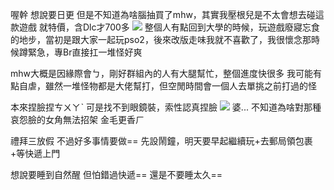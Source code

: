 喔幹
想說要日更
但是不知道為啥腦抽買了mhw，其實我壓根兒是不太會想去碰這款遊戲
就特價，含Dlc才700多
![](https://cdn.jsdelivr.net/gh/photohost/picx-images-hosting@master/20231220/1703010836059.jpg)
整個人有點回到大學的時候，玩遊戲廢寢忘食的地步，當初是跟大家一起玩pso2，後來改版走味我就不喜歡了，我很懷念那時候蹲緊急，專Br直接扛一堆怪好爽

mhw大概是因緣際會ㄅ，剛好群組內的人有大腿幫忙，整個進度快很多
我可能有點自虐，雖然一堆怪物都是大佬幫打，但空閒時間會一個人去單挑之前打過的怪

本來捏臉捏ㄘㄨㄚˋ
可是找不到眼鏡裝，索性認真捏臉
![](https://cdn.jsdelivr.net/gh/photohost/picx-images-hosting@master/20231220/1703011696311.jpg)
婆...
不知道為啥對那種哀怨臉的女角無法招架
金毛更香ㄏ

禮拜三放假
不過好多事情要做==
先設鬧鐘，明天要早起繼續玩+去郵局領包裹+等快遞上門

想說要睡到自然醒
但怕錯過快遞==
還是不要睡太久==
<!-- ##{"timestamp":1702944488}## -->